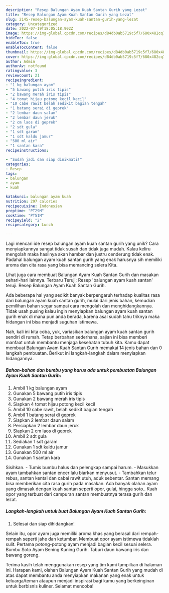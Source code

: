 ```yaml
---
description: "Resep Balungan Ayam Kuah Santan Gurih yang Lezat"
title: "Resep Balungan Ayam Kuah Santan Gurih yang Lezat"
slug: 2145-resep-balungan-ayam-kuah-santan-gurih-yang-lezat
category: Uncategorized
date: 2022-07-19T18:05:18.902Z
image: https://img-global.cpcdn.com/recipes/d84db0ab5719c5f7/680x482cq70/balungan-ayam-kuah-santan-gurih-foto-resep-utama.jpg
hideToc: false
enableToc: true
enableTocContent: false
thumbnail: https://img-global.cpcdn.com/recipes/d84db0ab5719c5f7/680x482cq70/balungan-ayam-kuah-santan-gurih-foto-resep-utama.jpg
cover: https://img-global.cpcdn.com/recipes/d84db0ab5719c5f7/680x482cq70/balungan-ayam-kuah-santan-gurih-foto-resep-utama.jpg
author: Admin
authorAv: notfound
ratingvalue: 3
reviewcount: 21
recipeingredient:
- "1 kg balungan ayam"
- "5 bawang putih iris tipis"
- "2 bawang merah iris tipis"
- "4 tomat hijau potong kecil kecil"
- "10 cabe rawit belah sedikit bagian tengah"
- "1 batang serai di geprek"
- "2 lembar daun salam"
- "2 lembar daun jeruk"
- "2 cm laos di geprek"
- "2 sdt gula"
- "1 sdt garam"
- "1 sdt kaldu jamur"
- "500 ml air"
- "1 santan kara"
recipeinstructions:

- "Sudah jadi dan siap dinikmati!"
categories:
- Resep
tags:
- balungan
- ayam
- kuah

katakunci: balungan ayam kuah 
nutrition: 297 calories
recipecuisine: Indonesian
preptime: "PT29M"
cooktime: "PT51M"
recipeyield: "2"
recipecategory: Lunch

---
```





Lagi mencari ide resep balungan ayam kuah santan gurih yang unik? Cara menyiapkannya sangat tidak susah dan tidak juga mudah. Kalau keliru mengolah maka hasilnya akan hambar dan justru cenderung tidak enak. Padahal balungan ayam kuah santan gurih yang enak harusnya sih memiliki aroma dan cita rasa yang bisa memancing selera Kita.





Lihat juga cara membuat Balungan Ayam Kuah Santan Gurih dan masakan sehari-hari lainnya. Terbaru Teruji; Resep &#39;balungan ayam kuah santan&#39; teruji. Resep Balungan Ayam Kuah Santan Gurih.

Ada beberapa hal yang sedikit banyak berpengaruh terhadap kualitas rasa dari balungan ayam kuah santan gurih, mulai dari jenis bahan, kemudian pemilihan bahan segar sampai cara mengolah dan menghidangkannya. Tidak usah pusing kalau ingin menyiapkan balungan ayam kuah santan gurih enak di mana pun anda berada, karena asal sudah tahu triknya maka hidangan ini bisa menjadi suguhan istimewa.






Nah, kali ini kita coba, yuk, variasikan balungan ayam kuah santan gurih sendiri di rumah. Tetap berbahan sederhana, sajian ini bisa memberi manfaat untuk membantu menjaga kesehatan tubuh kita. Kamu dapat membuat Balungan Ayam Kuah Santan Gurih memakai 14 jenis bahan dan 0 langkah pembuatan. Berikut ini langkah-langkah dalam menyiapkan hidangannya.

<!--inarticleads1-->

##### Bahan-bahan dan bumbu yang harus ada untuk pembuatan Balungan Ayam Kuah Santan Gurih:

1. Ambil 1 kg balungan ayam
1. Gunakan 5 bawang putih iris tipis
1. Gunakan 2 bawang merah iris tipis
1. Siapkan 4 tomat hijau potong kecil kecil
1. Ambil 10 cabe rawit, belah sedikit bagian tengah
1. Ambil 1 batang serai di geprek
1. Siapkan 2 lembar daun salam
1. Persiapkan 2 lembar daun jeruk
1. Siapkan 2 cm laos di geprek
1. Ambil 2 sdt gula
1. Sediakan 1 sdt garam
1. Gunakan 1 sdt kaldu jamur
1. Gunakan 500 ml air
1. Gunakan 1 santan kara


Sisihkan. - Tumis bumbu halus dan pelengkap sampai harum. - Masukkan ayam tambahkan santan encer lalu biarkan menyusut. - Tambahkan telur rebus, santan kental dan cabai rawit utuh, aduk sebentar. Santan memang bisa memberikan cita rasa gurih pada masakan. Ada banyak olahan ayam yang dimasak dengan kuah santan seperti opor, gulai, hingga soto.. Kuah opor yang terbuat dari campuran santan membuatnya terasa gurih dan lezat. 

<!--inarticleads2-->

##### Langkah-langkah untuk buat Balungan Ayam Kuah Santan Gurih:


1. Selesai dan siap dihidangkan!

Selain itu, opor ayam juga memiliki aroma khas yang berasal dari rempah-rempah seperti jahe dan ketumbar. Membuat opor ayam istimewa tidaklah sulit. Pertama potong-potong ayam menjadi bagian kecil sesuai selera. Bumbu Soto Ayam Bening Kuning Gurih. Taburi daun bawang iris dan bawang goreng. 

Terima kasih telah menggunakan resep yang tim kami tampilkan di halaman ini. Harapan kami, olahan Balungan Ayam Kuah Santan Gurih yang mudah di atas dapat membantu anda menyiapkan makanan yang enak untuk keluarga/teman ataupun menjadi inspirasi bagi kamu yang berkeinginan untuk berbisnis kuliner. Selamat mencoba!
